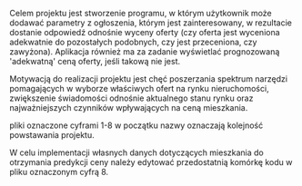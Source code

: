Celem projektu jest stworzenie programu, w którym użytkownik może dodawać parametry z ogłoszenia, którym jest zainteresowany, w rezultacie dostanie odpowiedź odnośnie
wyceny oferty (czy oferta jest wyceniona adekwatnie do pozostałych podobnych, czy jest przeceniona, czy zawyżona). Aplikacja również ma za zadanie wyświetlać prognozowaną 'adekwatną'
ceną oferty, jeśli takową nie jest.

Motywacją do realizacji projektu jest chęć poszerzania spektrum narzędzi pomagających w wyborze właściwych ofert na rynku nieruchomości, zwiększenie świadomości odnośnie
aktualnego stanu rynku oraz najważniejszych czynników wpływających na ceną mieszkania.

pliki oznaczone cyframi 1-8 w początku nazwy oznaczają kolejność powstawania projektu.

W celu implementacji własnych danych dotyczących mieszkania do otrzymania predykcji ceny należy edytować przedostatnią komórkę kodu w pliku oznaczonym cyfrą 8.
